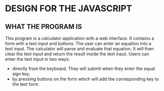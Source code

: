 # DESIGN FOR THE JAVASCRIPT

## WHAT THE PROGRAM IS

This program is a calculator application with a web interface. It contains a form with a text input and buttons. The user can enter an equation into a text input. The calculator will parse and evaluate that equation. It will then clear the text input and return the result inside the text input. Users can enter the text input in two ways:

- directly from the keyboard. They will submit when they enter the equal sign key.
- by pressing buttons on the form which will add the corresponding key to the text form.

